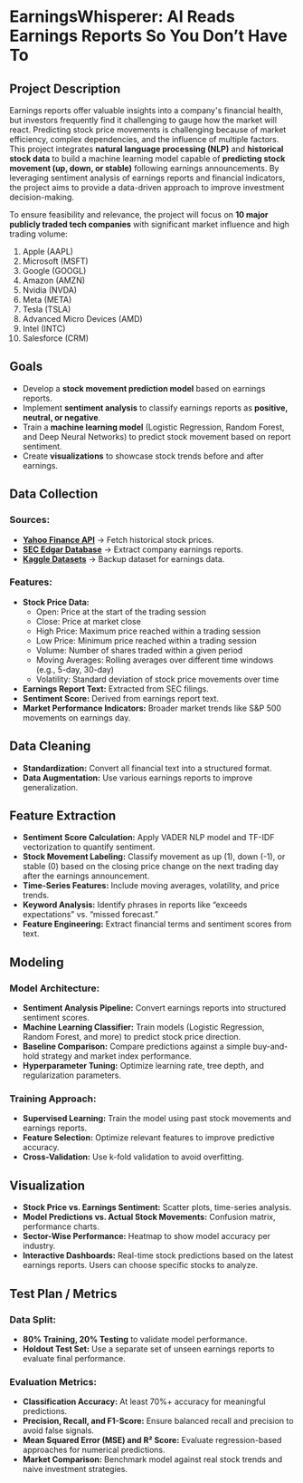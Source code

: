 # EarningsWhisperer: AI Reads Earnings Reports So You Don’t Have To

## **Project Description**
Earnings reports offer valuable insights into a company's financial health, but investors frequently find it challenging to gauge how the market will react. Predicting stock price movements is challenging because of market efficiency, complex dependencies, and the influence of multiple factors. 
This project integrates **natural language processing (NLP)** and **historical stock data** to build a machine learning model capable of **predicting stock movement (up, down, or stable)** following earnings announcements. By leveraging sentiment analysis of earnings reports and financial indicators, the project aims to provide a data-driven approach to improve investment decision-making.

To ensure feasibility and relevance, the project will focus on **10 major publicly traded tech companies** with significant market influence and high trading volume:
1. Apple (AAPL)
2. Microsoft (MSFT)
3. Google (GOOGL)
4. Amazon (AMZN)
5. Nvidia (NVDA)
6. Meta (META)
7. Tesla (TSLA)
8. Advanced Micro Devices (AMD)
9. Intel (INTC)
10. Salesforce (CRM)

## **Goals**
- Develop a **stock movement prediction model** based on earnings reports.
- Implement **sentiment analysis** to classify earnings reports as **positive, neutral, or negative**.
- Train a **machine learning model** (Logistic Regression, Random Forest, and Deep Neural Networks) to predict stock movement based on report sentiment.
- Create **visualizations** to showcase stock trends before and after earnings.

## **Data Collection**
### **Sources:**
- **[Yahoo Finance API](https://pypi.org/project/yfinance/)** → Fetch historical stock prices.
- **[SEC Edgar Database](https://www.sec.gov/edgar/searchedgar/companysearch.html)** → Extract company earnings reports.
- **[Kaggle Datasets](https://www.kaggle.com/)** → Backup dataset for earnings data.

### **Features:**
- **Stock Price Data:**
  - Open: Price at the start of the trading session
  - Close: Price at market close
  - High Price: Maximum price reached within a trading session
  - Low Price: Minimum price reached within a trading session
  - Volume: Number of shares traded within a given period
  - Moving Averages: Rolling averages over different time windows (e.g., 5-day, 30-day)
  - Volatility: Standard deviation of stock price movements over time
- **Earnings Report Text:** Extracted from SEC filings.
- **Sentiment Score:** Derived from earnings report text.
- **Market Performance Indicators:** Broader market trends like S&P 500 movements on earnings day.

## **Data Cleaning**
- **Standardization:** Convert all financial text into a structured format.
- **Data Augmentation:** Use various earnings reports to improve generalization.

## **Feature Extraction**
- **Sentiment Score Calculation:** Apply VADER NLP model and TF-IDF vectorization to quantify sentiment.
- **Stock Movement Labeling:** Classify movement as up (1), down (-1), or stable (0) based on the closing price change on the next trading day after the earnings announcement.
- **Time-Series Features:** Include moving averages, volatility, and price trends.
- **Keyword Analysis:** Identify phrases in reports like “exceeds expectations” vs. “missed forecast.”
- **Feature Engineering:** Extract financial terms and sentiment scores from text.

## **Modeling**
### **Model Architecture:**
- **Sentiment Analysis Pipeline:** Convert earnings reports into structured sentiment scores.
- **Machine Learning Classifier:** Train models (Logistic Regression, Random Forest, and more) to predict stock price direction.
- **Baseline Comparison:** Compare predictions against a simple buy-and-hold strategy and market index performance.
- **Hyperparameter Tuning:** Optimize learning rate, tree depth, and regularization parameters.

### **Training Approach:**
- **Supervised Learning:** Train the model using past stock movements and earnings reports.
- **Feature Selection:** Optimize relevant features to improve predictive accuracy.
- **Cross-Validation:** Use k-fold validation to avoid overfitting.

## **Visualization**
- **Stock Price vs. Earnings Sentiment:** Scatter plots, time-series analysis.
- **Model Predictions vs. Actual Stock Movements:** Confusion matrix, performance charts.
- **Sector-Wise Performance:** Heatmap to show model accuracy per industry.
- **Interactive Dashboards:** Real-time stock predictions based on the latest earnings reports. Users can choose specific stocks to analyze.

## **Test Plan / Metrics**
### **Data Split:**
- **80% Training, 20% Testing** to validate model performance.
- **Holdout Test Set:** Use a separate set of unseen earnings reports to evaluate final performance.

### **Evaluation Metrics:**
- **Classification Accuracy:** At least 70%+ accuracy for meaningful predictions.
- **Precision, Recall, and F1-Score:** Ensure balanced recall and precision to avoid false signals.
- **Mean Squared Error (MSE) and R² Score:** Evaluate regression-based approaches for numerical predictions.
- **Market Comparison:** Benchmark model against real stock trends and naive investment strategies.
